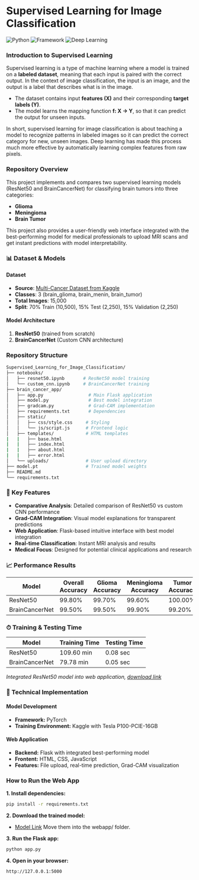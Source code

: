 # Supervised Learning for Image Classification
![Python](https://img.shields.io/badge/Python-3.8%2B-blue)
![Framework](https://img.shields.io/badge/Framework-Flask-green)
![Deep Learning](https://img.shields.io/badge/Deep%20Learning-PyTorch-red)

### Introduction to Supervised Learning 
Supervised learning is a type of machine learning where a model is trained on a **labeled dataset**, meaning that each input is paired with the correct output. In the context of image classification, the input is an image, and the output is a label that describes what is in the image. 

- The dataset contains input **features (X)** and their corresponding **target labels (Y)**.
- The model learns the mapping function **f: X → Y**, so that it can predict the output for unseen inputs.

In short, supervised learning for image classification is about teaching a model to recognize patterns in labeled images so it can predict the correct category for new, unseen images. Deep learning has made this process much more effective by automatically learning complex features from raw pixels.

### Repository Overview

This project implements and compares two supervised learning models (ResNet50 and BrainCancerNet) for classifying brain tumors into three categories:
- **Glioma**
- **Meningioma** 
- **Brain Tumor**

This project also provides a user-friendly web interface integrated with the best-performing model for medical professionals to upload MRI scans and get instant predictions with model interpretability.

### 📊 Dataset & Models

#### Dataset
- **Source**: [Multi-Cancer Dataset from Kaggle](https://www.kaggle.com/datasets/obulisainaren/multi-cancer)
- **Classes**: 3 (brain_glioma, brain_menin, brain_tumor)
- **Total Images**: 15,000
- **Split**: 70% Train (10,500), 15% Test (2,250), 15% Validation (2,250)

#### Model Architecture
1. **ResNet50** (trained from scratch)
2. **BrainCancerNet** (Custom CNN architecture)

### Repository Structure
```bash
Supervised_Learning_for_Image_Classification/
├── notebooks/
│   ├── resnet50.ipynb       # ResNet50 model training
│   └── custom_cnn.ipynb     # BrainCancerNet training
├── brain_cancer_app/
│   ├── app.py                 # Main Flask application
│   ├── model.py               # Best model integration
│   ├── gradcam.py             # Grad-CAM implementation
│   ├── requirements.txt       # Dependencies
│   ├── static/
│   │   ├── css/style.css     # Styling
│   │   └── js/script.js      # Frontend logic
│   ├── templates/            # HTML templates
|   |   ├── base.html
|   |   ├── index.html
|   |   ├── about.html
|   |   ├── error.html 
│   └── uploads/              # User upload directory
├── model.pt                  # Trained model weights
├── README.md
└── requirements.txt
```

### 🚀 Key Features

- **Comparative Analysis**: Detailed comparison of ResNet50 vs custom CNN performance
- **Grad-CAM Integration**: Visual model explanations for transparent predictions
- **Web Application**: Flask-based intuitive interface with best model integration
- **Real-time Classification**: Instant MRI analysis and results
- **Medical Focus**: Designed for potential clinical applications and research

### 📈 Performance Results

| Model | Overall Accuracy | Glioma Accuracy | Meningioma Accuracy | Tumor Accuracy |
|-------|------------------|-----------------|---------------------|----------------|
| ResNet50 | 99.80% | 99.70% | 99.60% | 100.00% |
| BrainCancerNet | 99.50% | 99.50% | 99.90% | 99.20% |

### ⏱ Training & Testing Time
| Model          | Training Time       | Testing Time                  |
| -------------- | ------------------- | ----------------------------- |
| ResNet50       | 109.60 min          | 0.08 sec                      |
| BrainCancerNet | 79.78 min           | 0.05 sec                      |

*Integrated ResNet50 model into web application, [download link](https://drive.google.com/file/d/1vtnt25oZMPGluTuME5HFdSiJHT2KnhCD/view?usp=sharing)*

### 🔬 Technical Implementation
#### Model Development
- **Framework:** PyTorch
- **Training Environment:** Kaggle with Tesla P100-PCIE-16GB

#### Web Application
- **Backend:** Flask with integrated best-performing model
- **Frontent:** HTML, CSS, JavaScript
- **Features:** File upload, real-time prediction, Grad-CAM visualization

### How to Run the Web App
**1. Install dependencies:**
```bash
pip install -r requirements.txt
```
**2. Download the trained model:**

- [Model Link](https://drive.google.com/file/d/1vtnt25oZMPGluTuME5HFdSiJHT2KnhCD/view?usp=sharing)
Move them into the webapp/ folder.

**3. Run the Flask app:**
```bash
python app.py
```
**4. Open in your browser:**
```bash
http://127.0.0.1:5000
```

